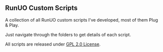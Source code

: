 ## RunUO Custom Scripts ##

A collection of all RunUO custom scripts I've developed, most of them Plug & Play.

Just navigate through the folders to get details of each script.

All scripts are released under [GPL 2.0 License](<http://www.gnu.org/licenses/gpl-2.0.html>).
